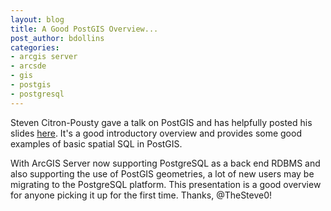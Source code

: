 ```yaml
---
layout: blog
title: A Good PostGIS Overview...
post_author: bdollins
categories:
- arcgis server
- arcsde
- gis
- postgis
- postgresql
---
```


Steven Citron-Pousty gave a talk on PostGIS and has helpfully posted his slides <a href="http://www.slideshare.net/scitronpousty/using-post-gis-to-add-some-spatial-flavor-to-your-application">here</a>. It's a good introductory overview and provides some good examples of basic spatial SQL in PostGIS.

With ArcGIS Server now supporting PostgreSQL as a back end RDBMS and also supporting the use of PostGIS geometries, a lot of new users may be migrating to the PostgreSQL platform. This presentation is a good overview for anyone picking it up for the first time. Thanks, @TheSteve0!